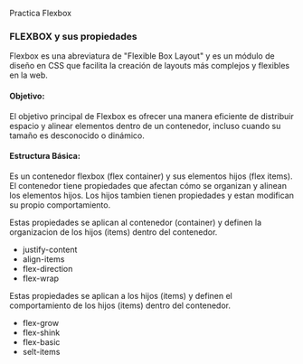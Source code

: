Practica Flexbox
### FLEXBOX y sus propiedades
Flexbox es una abreviatura de "Flexible Box Layout" y es un módulo de diseño en CSS que facilita la creación de layouts más complejos y flexibles en la web.
#### Objetivo:
El objetivo principal de Flexbox es ofrecer una manera eficiente de distribuir espacio y alinear elementos dentro de un contenedor, incluso cuando su tamaño es desconocido o dinámico.
#### Estructura Básica:
Es un contenedor flexbox (flex container) y sus elementos hijos (flex items). El contenedor tiene propiedades que afectan cómo se organizan y alinean los elementos hijos. Los hijos tambien tienen propiedades y estan modifican su propio comportamiento.

Estas propiedades se aplican al contenedor (container) y definen la organizacion de los hijos (items) dentro del contenedor.
- justify-content
- align-items
- flex-direction
- flex-wrap
  
Estas propiedades se aplican a los hijos (items) y definen el comportamiento de los hijos (items) dentro del contenedor.
- flex-grow
- flex-shink
- flex-basic
- selt-items
